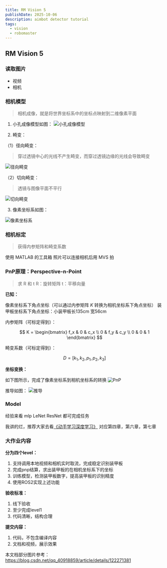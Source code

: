 ```yaml
---
title: RM Vision 5
publishDate: 2025-10-06
description: aimbot detector tutorial
tags:
  - vision
  - robomaster
---
```


## RM Vision 5

### 读取图片

- 视频
- 相机

### 相机模型

> 相机成像，就是将世界坐标系中的坐标点映射到二维像素平面

1. 小孔成像模型如图：
![小孔成像模型](小孔成像.png)

2. 畸变：

（1）径向畸变：

> 穿过透镜中心的光线不产生畸变，而穿过透镜边缘的光线会导致畸变

![径向畸变](径向畸变.png)

（2）切向畸变：

> 透镜与图像平面不平行

![切向畸变](切向畸变.png)

3. 像素坐标系如图：

![像素坐标系](像素坐标系.png)

### 相机标定

> 获得内参矩阵和畸变系数

使用 MATLAB 的工具箱
照片可以连接相机后用 MVS 拍

### PnP原理：Perspective-n-Point

> 求 R 和 t
> R：旋转矩阵
> t：平移向量

**已知：**

像素坐标系下角点坐标（可以通过内参矩阵 *K* 转换为相机坐标系下角点坐标）
装甲板坐标系下角点坐标：小装甲板长135cm 宽56cm

内参矩阵（可标定得到）：

$$
K = \begin{bmatrix}
f_x & 0 & c_x \\
0 & f_y & c_y \\
0 & 0 & 1
\end{bmatrix}
$$

畸变系数（可标定得到）：

$$
D = [k_1, k_2, p_1, p_2, k_3]
$$

**坐标变换：**

如下图所示，完成了像素坐标系到相机坐标系的转换
![PnP](PnP.png)

推导如图：
![推导](推导.png)

### Model

经验来看 mlp LeNet ResNet 都可完成任务

我讲的烂，推荐大家去看[《动手学习深度学习》](https://zh.d2l.ai/)
对应第四章，第六章，第七章

### 大作业内容

**分为四个level：**
1. 支持调用本地视频和相机实时取流，完成稳定识别装甲板
2. 完成pnp结算，求出装甲板的在相机坐标系下的坐标
3. 训练模型，检测装甲板数字，提高装甲板的识别精度
4. 使用ROS2实现上述功能

**验收标准：**
1. 线下验收
2. 至少完成level1
3. 代码清晰，结构合理

**提交内容：**
1. 代码，不包含编译内容
2. 文档和视频，展示效果

本文档部分图片参考：https://blog.csdn.net/qq_40918859/article/details/122271381